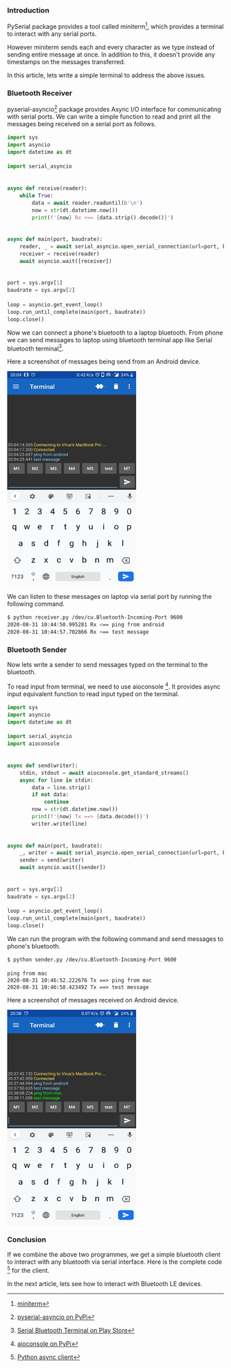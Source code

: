 <!--
.. title: Serial Bluetooth Terminal With Python Asyncio
.. slug: bluetooth
.. date: 2020-08-31 21:21:21 UTC+05:30
.. tags: iot, python, bluetooth
.. category:
.. link:
.. description:
.. type: text
-->


### Introduction

PySerial package provides a tool called miniterm[^miniterm], which provides a terminal to interact with any serial ports.

However miniterm sends each and every character as we type instead of sending entire message at once. In addition to this, it doesn't provide any timestamps on the messages transferred.

In this article, lets write a simple terminal to address the above issues.



### Bluetooth Receiver

pyserial-asyncio[^pyserial-asyncio] package provides Async I/O interface for communicating with serial ports. We can write a simple function to read and print all the messages being received on a serial port as follows.


```py
import sys
import asyncio
import datetime as dt

import serial_asyncio


async def receive(reader):
    while True:
        data = await reader.readuntil(b'\n')
        now = str(dt.datetime.now())
        print(f'{now} Rx <== {data.strip().decode()}')


async def main(port, baudrate):
    reader, _ = await serial_asyncio.open_serial_connection(url=port, baudrate=baudrate)
    receiver = receive(reader)
    await asyncio.wait([receiver])


port = sys.argv[1]
baudrate = sys.argv[2]

loop = asyncio.get_event_loop()
loop.run_until_complete(main(port, baudrate))
loop.close()
```

Now we can connect a phone's bluetooth to a laptop bluetooth. From phone we can send messages to laptop using bluetooth terminal app like Serial bluetooth terminal[^asbt].

Here a screenshot of messages being send from an Android device.

<img src="/images/android-bluetooth.jpg" width="300" height="500" style="vertical-align:middle" />


We can listen to these messages on laptop via serial port by running the following command.

```sh
$ python receiver.py /dev/cu.Bluetooth-Incoming-Port 9600
2020-08-31 10:44:50.995281 Rx <== ping from android
2020-08-31 10:44:57.702866 Rx <== test message
```


### Bluetooth Sender

Now lets write a sender to send messages typed on the terminal to the bluetooth.

To read input from terminal, we need to use aioconsole [^aioc]. It provides async input equivalent function to read input typed on the terminal.


```py
import sys
import asyncio
import datetime as dt

import serial_asyncio
import aioconsole


async def send(writer):
    stdin, stdout = await aioconsole.get_standard_streams()
    async for line in stdin:
        data = line.strip()
        if not data:
            continue
        now = str(dt.datetime.now())
        print(f'{now} Tx ==> {data.decode()}')
        writer.write(line)


async def main(port, baudrate):
    _, writer = await serial_asyncio.open_serial_connection(url=port, baudrate=baudrate)
    sender = send(writer)
    await asyncio.wait([sender])


port = sys.argv[1]
baudrate = sys.argv[2]

loop = asyncio.get_event_loop()
loop.run_until_complete(main(port, baudrate))
loop.close()
```

We can run the program with the following command and send messages to phone's bluetooth.


```shell
$ python sender.py /dev/cu.Bluetooth-Incoming-Port 9600

ping from mac
2020-08-31 10:46:52.222676 Tx ==> ping from mac
2020-08-31 10:46:58.423492 Tx ==> test message
```

Here a screenshot of messages received on Android device.

<img src="/images/android-bluetooth-receive.jpg" width="300" height="500" style="vertical-align:middle" />



### Conclusion

If we combine the above two programmes, we get a simple bluetooth client to interact with any bluetooth via serial interface. Here is the complete code [^gist] for the client.

In the next article, lets see how to interact with Bluetooth LE devices.


[^miniterm]: [miniterm](https://pyserial.readthedocs.io/en/latest/tools.html#module-serial.tools.miniterm)

[^pyserial-asyncio]: [pyserial-asyncio on PyPi](https://pypi.org/project/pyserial-asyncio/)

[^aioc]: [aioconsole on PyPi](https://pypi.org/project/aioconsole/)

[^asbt]: [Serial Bluetooth Terminal on Play Store](https://play.google.com/store/apps/details?id=de.kai_morich.serial_bluetooth_terminal)

[^gist]: [Python async client](https://gist.github.com/ChillarAnand/a7be6adeb84a63d48e8dda27aab7ac94)
